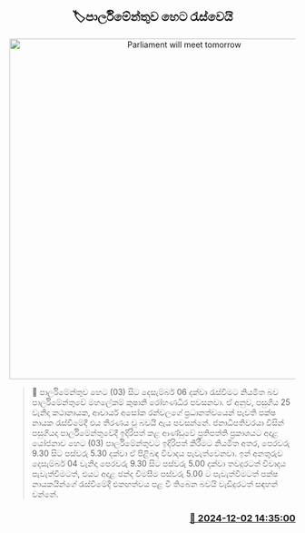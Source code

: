 <p align='center'><b><h2 align='center' title='Parliament will meet tomorrow'>🏷පාර්ලිමේන්තුව හෙට රැස්වෙයි</h2></b></p>
<p align='center'><img src='https://helakuru.sgp1.cdn.digitaloceanspaces.com/esana/images/lib/parliment-new-01[1].jpg' width='600' alt='Parliament will meet tomorrow'></p>

>📝 පාර්ලිමේන්තුව හෙට (03) සිට දෙසැම්බර් 06 දක්වා රැස්වීමට නියමිත බව පාර්ලිමේන්තුවේ මහලේකම් කුෂානි රෝහණධීර පවසනවා.
ඒ අනුව, පසුගිය 25 වැනිදා කථානායක, ආචාර්ය අසෝක රන්වලගේ ප්‍රධානත්වයෙන් පැවති පක්ෂ නායක රැස්වීමේදී එය තීරණය වූ බවයි ඇය පවසන්නේ.
ජනාධිපතිවරයා විසින් පසුගියදා පාර්ලිමේන්තුවේදී ඉදිරිපත් කළ ආණ්ඩුවේ ප්‍රතිපත්ති ප්‍රකාශයට අදාළ යෝජනාව හෙට (03) පාර්ලිමේන්තුවට ඉදිරිපත් කිරීමට නියමිත අතර, ‍පෙරවරු 9.30 සිට පස්වරු 5.30 දක්වා ඒ පිළිබඳ විවාදය පැවැත්වෙනවා.
ඉන් අනතුරුව දෙසැම්බර් 04 වැනිදා පෙරවරු 9.30 සිට පස්වරු 5.00 දක්වා තවදුරටත් විවාදය පැවැත්වීමටත්, එයට අදාළ ඡන්ද විමසීම පස්වරු 5.00 ට පැවැත්වීමටත් පක්ෂ නායකයින්ගේ රැස්වීමේදී එකඟත්වය පළ වී තිබෙන බවයි වැඩිදුරටත් සඳහන් වන්නේ.


<h3 align='right'><a href='https://www.helakuru.lk/esana/p/105598/'>📅 2024-12-02 14:35:00</a></h3>
